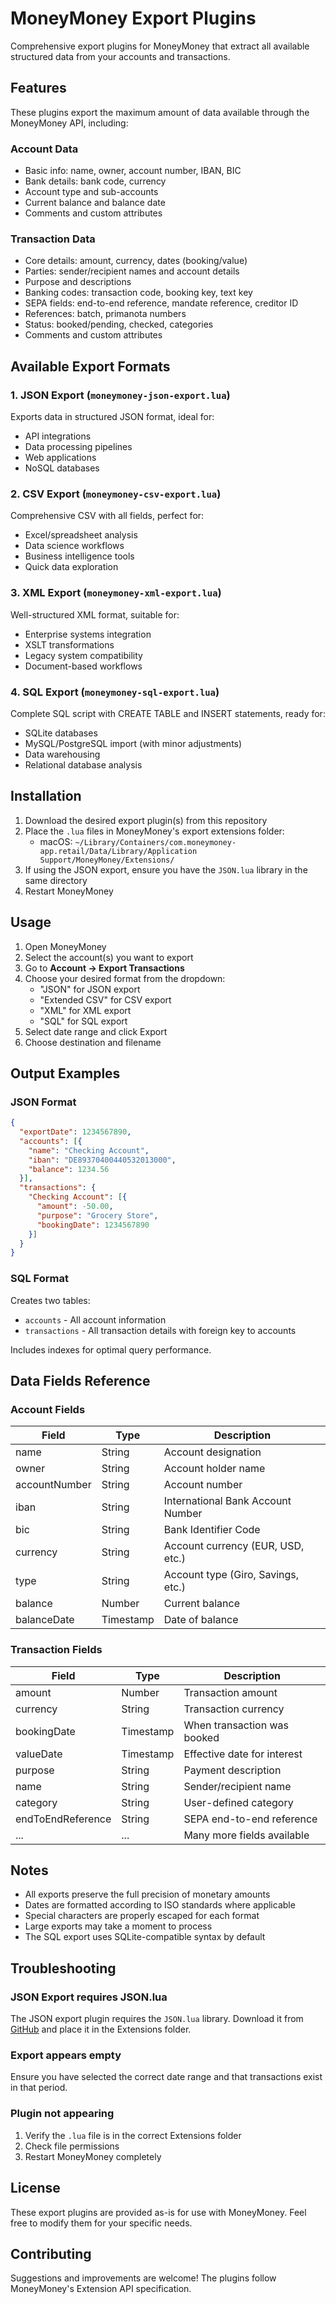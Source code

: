 # MoneyMoney Export Plugins

Comprehensive export plugins for MoneyMoney that extract all available structured data from your accounts and transactions.

## Features

These plugins export the maximum amount of data available through the MoneyMoney API, including:

### Account Data
- Basic info: name, owner, account number, IBAN, BIC
- Bank details: bank code, currency
- Account type and sub-accounts
- Current balance and balance date
- Comments and custom attributes

### Transaction Data
- Core details: amount, currency, dates (booking/value)
- Parties: sender/recipient names and account details
- Purpose and descriptions
- Banking codes: transaction code, booking key, text key
- SEPA fields: end-to-end reference, mandate reference, creditor ID
- References: batch, primanota numbers
- Status: booked/pending, checked, categories
- Comments and custom attributes

## Available Export Formats

### 1. JSON Export (`moneymoney-json-export.lua`)
Exports data in structured JSON format, ideal for:
- API integrations
- Data processing pipelines
- Web applications
- NoSQL databases

### 2. CSV Export (`moneymoney-csv-export.lua`)
Comprehensive CSV with all fields, perfect for:
- Excel/spreadsheet analysis
- Data science workflows
- Business intelligence tools
- Quick data exploration

### 3. XML Export (`moneymoney-xml-export.lua`)
Well-structured XML format, suitable for:
- Enterprise systems integration
- XSLT transformations
- Legacy system compatibility
- Document-based workflows

### 4. SQL Export (`moneymoney-sql-export.lua`)
Complete SQL script with CREATE TABLE and INSERT statements, ready for:
- SQLite databases
- MySQL/PostgreSQL import (with minor adjustments)
- Data warehousing
- Relational database analysis

## Installation

1. Download the desired export plugin(s) from this repository
2. Place the `.lua` files in MoneyMoney's export extensions folder:
   - macOS: `~/Library/Containers/com.moneymoney-app.retail/Data/Library/Application Support/MoneyMoney/Extensions/`
3. If using the JSON export, ensure you have the `JSON.lua` library in the same directory
4. Restart MoneyMoney

## Usage

1. Open MoneyMoney
2. Select the account(s) you want to export
3. Go to **Account → Export Transactions**
4. Choose your desired format from the dropdown:
   - "JSON" for JSON export
   - "Extended CSV" for CSV export
   - "XML" for XML export
   - "SQL" for SQL export
5. Select date range and click Export
6. Choose destination and filename

## Output Examples

### JSON Format
```json
{
  "exportDate": 1234567890,
  "accounts": [{
    "name": "Checking Account",
    "iban": "DE89370400440532013000",
    "balance": 1234.56
  }],
  "transactions": {
    "Checking Account": [{
      "amount": -50.00,
      "purpose": "Grocery Store",
      "bookingDate": 1234567890
    }]
  }
}
```

### SQL Format
Creates two tables:
- `accounts` - All account information
- `transactions` - All transaction details with foreign key to accounts

Includes indexes for optimal query performance.

## Data Fields Reference

### Account Fields
| Field | Type | Description |
|-------|------|-------------|
| name | String | Account designation |
| owner | String | Account holder name |
| accountNumber | String | Account number |
| iban | String | International Bank Account Number |
| bic | String | Bank Identifier Code |
| currency | String | Account currency (EUR, USD, etc.) |
| type | String | Account type (Giro, Savings, etc.) |
| balance | Number | Current balance |
| balanceDate | Timestamp | Date of balance |

### Transaction Fields
| Field | Type | Description |
|-------|------|-------------|
| amount | Number | Transaction amount |
| currency | String | Transaction currency |
| bookingDate | Timestamp | When transaction was booked |
| valueDate | Timestamp | Effective date for interest |
| purpose | String | Payment description |
| name | String | Sender/recipient name |
| category | String | User-defined category |
| endToEndReference | String | SEPA end-to-end reference |
| ... | ... | Many more fields available |

## Notes

- All exports preserve the full precision of monetary amounts
- Dates are formatted according to ISO standards where applicable
- Special characters are properly escaped for each format
- Large exports may take a moment to process
- The SQL export uses SQLite-compatible syntax by default

## Troubleshooting

### JSON Export requires JSON.lua
The JSON export plugin requires the `JSON.lua` library. Download it from [GitHub](https://github.com/rxi/json.lua) and place it in the Extensions folder.

### Export appears empty
Ensure you have selected the correct date range and that transactions exist in that period.

### Plugin not appearing
1. Verify the `.lua` file is in the correct Extensions folder
2. Check file permissions
3. Restart MoneyMoney completely

## License

These export plugins are provided as-is for use with MoneyMoney. Feel free to modify them for your specific needs.

## Contributing

Suggestions and improvements are welcome! The plugins follow MoneyMoney's Extension API specification.
